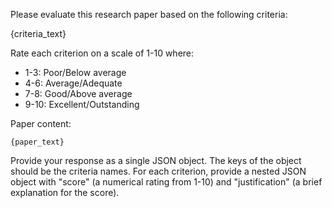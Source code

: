 Please evaluate this research paper based on the following criteria:

{criteria_text}

Rate each criterion on a scale of 1-10 where:
- 1-3: Poor/Below average
- 4-6: Average/Adequate  
- 7-8: Good/Above average
- 9-10: Excellent/Outstanding

Paper content:

```
{paper_text}
```

Provide your response as a single JSON object. The keys of the object should be the criteria names. For each criterion, provide a nested JSON object with "score" (a numerical rating from 1-10) and "justification" (a brief explanation for the score).
